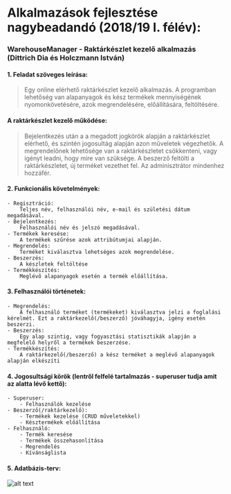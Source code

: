 # Alkalmazások fejlesztése nagybeadandó (2018/19 I. félév):
### WarehouseManager - Raktárkészlet kezelő alkalmazás (Dittrich Dia és Holczmann István)

#### 1. Feladat szöveges leírása:
> Egy online elérhető raktárkészlet kezelő alkalmazás. A programban lehetőség van alapanyagok és kész termékek mennyiségének nyomonkövetésére, azok megrendelésére, előállítására, feltöltésére.

#### A raktárkészlet kezelő működése:
> Bejelentkezés után a a megadott jogkörök alapján a raktárkészlet elérhető, és szintén jogosultág alapján azon műveletek végezhetők. A megrendelőnek lehetősége van a raktárkészletet csökkenteni, vagy igényt leadni, hogy mire van szüksége. A beszerző feltölti a raktárkészletet, új terméket vezethet fel. Az adminisztrátor mindenhez hozzáfér.

#### 2. Funkcionális követelmények:
	- Regisztráció:
		Teljes név, felhasználói név, e-mail és születési dátum megadásával.
	- Bejelentkezés:
		Felhasználói név és jelszó megadásával.
	- Termékek keresése:
		A termékek szűrése azok attribútumjai alapján.
	- Megrendelés:
		Terméket kiválasztva lehetséges azok megrendelése.
	- Beszerzés:
		A készletek feltöltése
	- Termékkészítés:
		Meglévő alapanyagok esetén a termék előállítása.
#### 3. Felhasználói történetek:

	- Megrendelés:
		A felhasználó terméket (termékeket) kiválasztva jelzi a foglalási kérelmét. Ezt a raktárkezelő(/beszerző) jóváhagyja, igény esetén beszerzi.
	- Beszerzés:
		Egy alap szintig, vagy fogyasztási statisztikák alapján a megfelelő helyről a termékek beszerzése.
	- Termékkészítés:
		A raktárkezelő(/beszerző) a kész terméket a meglévő alapanyagok alapján elkészíti

#### 4. Jogosultsági körök (lentről felfelé tartalmazás - superuser tudja amit az alatta lévő kettő):
	- Superuser:
		- Felhasználók kezelése
	- Beszerző(/raktárkezelő):
		- Termékek kezelése (CRUD műveletekkel)
		- Késztermékek előállítása
	- Felhasználó:
		- Termék keresése
		- Termékek összehasonlítása
		- Megrendelés
		- Kívánságlista

#### 5. Adatbázis-terv:

![alt text](WarehouseManager/DatabasePlan.jpg)

